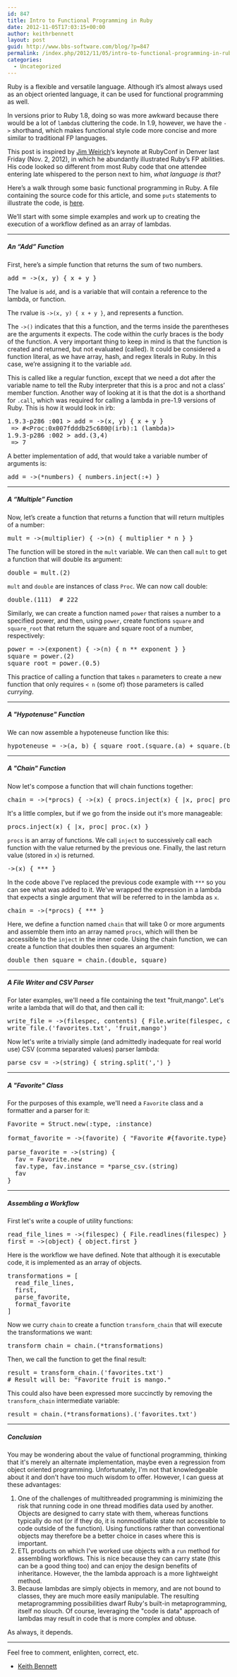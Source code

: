 ```yaml
---
id: 847
title: Intro to Functional Programming in Ruby
date: 2012-11-05T17:03:15+00:00
author: keithrbennett
layout: post
guid: http://www.bbs-software.com/blog/?p=847
permalink: /index.php/2012/11/05/intro-to-functional-programming-in-ruby/
categories:
  - Uncategorized
---
```

Ruby is a flexible and versatile language. Although it&#8217;s almost always used as an object oriented language, it can be used for functional programming as well.

In versions prior to Ruby 1.8, doing so was more awkward because there would be a lot of `lambda`s cluttering the code. In 1.9, however, we have the `->` shorthand, which makes functional style code more concise and more similar to traditional FP languages.

This post is inspired by [Jim Weirich](https://github.com/jimweirich)&#8216;s keynote at RubyConf in Denver last Friday (Nov. 2, 2012), in which he abundantly illustrated Ruby&#8217;s FP abilities. His code looked so different from most Ruby code that one attendee entering late whispered to the person next to him, _what language is that?_

Here&#8217;s a walk through some basic functional programming in Ruby. A file containing the source code for this article, and some `puts` statements to illustrate the code, is [here](https://github.com/keithrbennett/fp-playground/blob/master/fp-intro.rb).

We&#8217;ll start with some simple examples and work up to creating the execution of a workflow defined as an array of lambdas.

<!--more-->

* * *

##### An &#8220;Add&#8221; Function

First, here&#8217;s a simple function that returns the sum of two numbers.

<pre class="brush: ruby; title: ; notranslate" title="">add = -&gt;(x, y) { x + y }
</pre>

The lvalue is `add`, and is a variable that will contain a reference to the lambda, or function.

The rvalue is `->(x, y) { x + y }`, and represents a function.

The `->()` indicates that this a function, and the terms inside the parentheses are the arguments it expects. The code within the curly braces is the body of the function. A very important thing to keep in mind is that the function is created and returned, but not evaluated (called). It could be considered a function literal, as we have array, hash, and regex literals in Ruby. In this case, we&#8217;re assigning it to the variable `add`.

This is called like a regular function, except that we need a dot after the variable name to tell the Ruby interpreter that this is a proc and not a class&#8217; member function. Another way of looking at it is that the dot is a shorthand for `.call`, which was required for calling a lambda in pre-1.9 versions of Ruby. This is how it would look in irb:

<pre class="brush: ruby; title: ; notranslate" title="">1.9.3-p286 :001 &gt; add = -&gt;(x, y) { x + y }
 =&gt; #&lt;Proc:0x007fdddb25c680@(irb):1 (lambda)&gt; 
1.9.3-p286 :002 &gt; add.(3,4)
 =&gt; 7 
</pre>

A better implementation of add, that would take a variable number of arguments is:

<pre class="brush: ruby; title: ; notranslate" title="">add = -&gt;(*numbers) { numbers.inject(:+) }
</pre>

* * *

##### A &#8220;Multiple&#8221; Function

Now, let&#8217;s create a function that returns a function that will return multiples of a number:

<pre class="brush: ruby; title: ; notranslate" title="">mult = -&gt;(multiplier) { -&gt;(n) { multiplier * n } }
</pre>

The function will be stored in the `mult` variable. We can then call `mult` to get a function that will double its argument:

<pre class="brush: ruby; title: ; notranslate" title="">double = mult.(2)
</pre>

`mult` and `double` are instances of class `Proc`. We can now call double:

<pre class="brush: ruby; title: ; notranslate" title="">double.(111)  # 222
</pre>

Similarly, we can create a function named `power` that raises a number to a specified power, and then, using `power`, create functions `square` and `square_root` that return the square and square root of a number, respectively:

<pre class="brush: ruby; title: ; notranslate" title="">power = -&gt;(exponent) { -&gt;(n) { n ** exponent } }
square = power.(2)
square_root = power.(0.5)
</pre>

This practice of calling a function that takes `n` parameters to create a new function that only requires `< n` (some of) those parameters is called _currying_.

* * *

##### A "Hypotenuse" Function

We can now assemble a hypoteneuse function like this:

<pre class="brush: ruby; title: ; notranslate" title="">hypoteneuse = -&gt;(a, b) { square_root.(square.(a) + square.(b)) }
</pre>

* * *

##### A "Chain" Function

Now let's compose a function that will chain functions together:

<pre class="brush: ruby; title: ; notranslate" title="">chain = -&gt;(*procs) { -&gt;(x) { procs.inject(x) { |x, proc| proc.(x) } } }
</pre>

It's a little complex, but if we go from the inside out it's more manageable:

<pre class="brush: ruby; title: ; notranslate" title="">procs.inject(x) { |x, proc| proc.(x) }
</pre>

`procs` is an array of functions. We call `inject` to successively call each function with the value returned by the previous one. Finally, the last return value (stored in `x`) is returned.

<pre class="brush: ruby; title: ; notranslate" title="">-&gt;(x) { *** }
</pre>

In the code above I've replaced the previous code example with `***` so you can see what was added to it. We've wrapped the expression in a lambda that expects a single argument that will be referred to in the lambda as `x`.

<pre class="brush: ruby; title: ; notranslate" title="">chain = -&gt;(*procs) { *** }
</pre>

Here, we define a function named `chain` that will take 0 or more arguments and assemble them into an array named `procs`, which will then be accessible to the `inject` in the inner code. Using the chain function, we can create a function that doubles then squares an argument:

<pre class="brush: ruby; title: ; notranslate" title="">double_then_square = chain.(double, square)
</pre>

* * *

##### A File Writer and CSV Parser

For later examples, we'll need a file containing the text "fruit,mango". Let's write a lambda that will do that, and then call it:

<pre class="brush: ruby; title: ; notranslate" title="">write_file = -&gt;(filespec, contents) { File.write(filespec, contents) }
write_file.('favorites.txt', 'fruit,mango')
</pre>

Now let's write a trivially simple (and admittedly inadequate for real world use) CSV (comma separated values) parser lambda:

<pre class="brush: ruby; title: ; notranslate" title="">parse_csv = -&gt;(string) { string.split(',') }
</pre>

* * *

##### A "Favorite" Class

For the purposes of this example, we'll need a `Favorite` class and a formatter and a parser for it:

<pre class="brush: ruby; title: ; notranslate" title="">Favorite = Struct.new(:type, :instance)

format_favorite = -&gt;(favorite) { "Favorite #{favorite.type} is #{favorite.instance}" }

parse_favorite = -&gt;(string) {
  fav = Favorite.new
  fav.type, fav.instance = *parse_csv.(string)
  fav
}
</pre>

* * *

##### Assembling a Workflow

First let's write a couple of utility functions:

<pre class="brush: ruby; title: ; notranslate" title="">read_file_lines = -&gt;(filespec) { File.readlines(filespec) }
first = -&gt;(object) { object.first }
</pre>

Here is the workflow we have defined. Note that although it is executable code, it is implemented as an array of objects.

<pre class="brush: ruby; title: ; notranslate" title="">transformations = [
  read_file_lines,
  first,
  parse_favorite,
  format_favorite
]
</pre>

Now we curry `chain` to create a function `transform_chain` that will execute the transformations we want:

<pre class="brush: ruby; title: ; notranslate" title="">transform_chain = chain.(*transformations)
</pre>

Then, we call the function to get the final result:

<pre class="brush: ruby; title: ; notranslate" title="">result = transform_chain.('favorites.txt')
# Result will be: "Favorite fruit is mango."
</pre>

This could also have been expressed more succinctly by removing the `transform_chain` intermediate variable:

<pre class="brush: ruby; title: ; notranslate" title="">result = chain.(*transformations).('favorites.txt')
</pre>

* * *

##### Conclusion

You may be wondering about the value of functional programming, thinking that it's merely an alternate implementation, maybe even a regression from object oriented programming. Unfortunately, I'm not that knowledgeable about it and don't have too much wisdom to offer. However, I can guess at these advantages:

  1. One of the challenges of multithreaded programming is minimizing the risk that running code in one thread modifies data used by another. Objects are designed to carry state with them, whereas functions typically do not (or if they do, it is nonmodifiable state not accessible to code outside of the function). Using functions rather than conventional objects may therefore be a better choice in cases where this is important. 
  2. ETL products on which I've worked use objects with a `run` method for assembling workflows. This is nice because they can carry state (this can be a good thing too) and can enjoy the design benefits of inheritance. However, the the lambda approach is a more lightweight method. 
  3. Because lambdas are simply objects in memory, and are not bound to classes, they are much more easily manipulable. The resulting metaprogramming possibilities dwarf Ruby's built-in metaprogramming, itself no slouch. Of course, leveraging the "code is data" approach of lambdas may result in code that is more complex and obtuse. 

As always, it depends.

* * *

Feel free to comment, enlighten, correct, etc.

- [Keith Bennett](http://about.me/keithrbennett)
